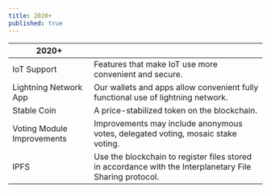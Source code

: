 ```yaml
---
title: 2020+
published: true
---
```


| **2020+** | |
| ------------- | ------------- |
| IoT Support | Features that make IoT use more convenient and secure. |
| Lightning Network App | Our wallets and apps allow convenient fully functional use of lightning network. |
| Stable Coin | A price-stabilized token on the blockchain. |
| Voting Module Improvements | Improvements may include anonymous votes, delegated voting, mosaic stake voting.  |
| IPFS | Use the blockchain to register files stored in accordance with the Interplanetary File Sharing protocol. |



